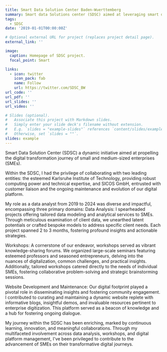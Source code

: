 ```yaml
---
title: Smart Data Solution Center Baden-Wuerttemberg
summary: Smart data Solutions center (SDSC) aimed at leveraging smart data technologies for SMEs in Baden-Württemberg's manufacturing sector. This initiative, supported by the Ministry of Science, Research and Art Baden-Württemberg (MWK), focuses on facilitating SMEs' access to and use of smart data. Through analyzing real industrial datasets, we aim to foster SME awareness and readiness for data innovation, particularly in Industry 4.0 contexts. Our collaboration with companies demonstrates the project's capacity to generate actionable insights and integrate smart technologies into existing systems, promoting data-driven innovation across the region.
tags:
  - SDSC
date: '2019-01-01T00:00:00Z'

# Optional external URL for project (replaces project detail page).
external_link: ''

image:
  caption: Homepage of SDSC project.
  focal_point: Smart

links:
  - icon: twitter
    icon_pack: fab
    name: Follow
    url: https://twitter.com/SDSC_BW
url_code: ''
url_pdf: ''
url_slides: ''
url_video: ''

# Slides (optional).
#   Associate this project with Markdown slides.
#   Simply enter your slide deck's filename without extension.
#   E.g. `slides = "example-slides"` references `content/slides/example-slides.md`.
#   Otherwise, set `slides = ""`.
slides: example
---
```


Smart Data Solution Center (SDSC) a dynamic initiative aimed at propelling the digital transformation journey of small and medium-sized enterprises (SMEs).

Within the SDSC, I had the privilege of collaborating with two leading entities: the esteemed Karlsruhe Institute of Technology, providing robust computing power and technical expertise, and SICOS GmbH, entrusted with customer liaison and the ongoing maintenance and evolution of our digital platform.

My role as a data analyst from 2019 to 2024 was diverse and impactful, encompassing three primary domains:
Data Analysis: I spearheaded projects offering tailored data modeling and analytical services to SMEs. Through meticulous examination of client data, we unearthed latent potentials or crafted bespoke models to address specific client needs. Each project spanned 2 to 3 months, fostering profound insights and actionable strategies.

Workshops: A cornerstone of our endeavor, workshops served as vibrant knowledge-sharing forums. We organized large-scale seminars featuring esteemed professors and seasoned entrepreneurs, delving into the nuances of digitalization, common challenges, and practical insights. Additionally, tailored workshops catered directly to the needs of individual SMEs, fostering collaborative problem-solving and strategic brainstorming sessions.

Website Development and Maintenance: Our digital footprint played a pivotal role in disseminating insights and fostering community engagement. I contributed to curating and maintaining a dynamic website replete with informative blogs, insightful demos, and invaluable resources pertinent to enterprise digitization. This platform served as a beacon of knowledge and a hub for fostering ongoing dialogue.

My journey within the SDSC has been enriching, marked by continuous learning, innovation, and meaningful collaborations. Through my multifaceted involvement across data analysis, workshops, and digital platform management, I've been privileged to contribute to the advancement of SMEs on their transformative digital journeys.
<!-- Thank you for joining me on this exciting exploration of my endeavors within the Smart Data Solution Center. Let's continue to innovate, collaborate, and drive meaningful change in the digital landscape together. -->
<!-- Smart Data Solution Center (SDSC)旨在加快中小型企业的数字化转型过程。它通过实践的方式向中小型企业展示数据化的魅力，解答数字化过程中遇到的问题和提出相应的指导。SDSC主要由两个公司进行主导。一个是Karlsruhe Institute of Technolofy, 主要提供算力和技术支援。另一个是sicos gmhb，主要负责和客户的联系以及网站的维护和开发。

SDSC项目主要以三种形式展开工作。第一，数据分析：为具体的中小型企业提供数据建模和分析服务。通过分析客户提供的数据，挖掘数据中的潜力，或针对客户提出的需求进行建模。每个项目持续2到3个月。第二，workshop。分为两种，一种是举办大型研讨会，邀请学校的教授和一些有过数字化经验的企业家进行演讲。主题一般是数字化的发展前景，常见问题和实际经验。这种workshop一般持续一天，一年一次。另一种workshop则是针对具体的中小型企业的。在和企业的主管取得联系后，我们会组织一个小型的workshop，针对企业具体的问题，有针对性的进行讨论，分析和解答。第三，网站。项目维护和一个网站，并在网站中提供了企业数字化相关blog，demo和其他资源。

从2019年到2024年，我以数据分析师的身份加入到这个项目中。并参与到了上述三种不同的工作中。 -->

